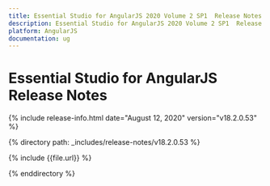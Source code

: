 ```yaml
---
title: Essential Studio for AngularJS 2020 Volume 2 SP1  Release Notes  
description: Essential Studio for AngularJS 2020 Volume 2 SP1  Release Notes  
platform: AngularJS
documentation: ug
---
```


# Essential Studio for AngularJS  Release Notes  

{% include release-info.html date="August 12, 2020"  version="v18.2.0.53" %} 


{% directory path: _includes/release-notes/v18.2.0.53 %}

{% include {{file.url}} %}

{% enddirectory %}